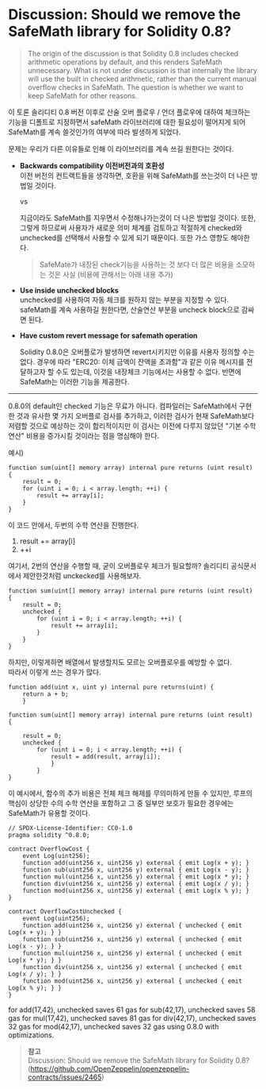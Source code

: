 # Discussion: Should we remove the SafeMath library for Solidity 0.8?


> The origin of the discussion is that Solidity 0.8 includes checked arithmetic operations by default, and this renders SafeMath unnecessary. What is not under discussion is that internally the library will use the built in checked arithmetic, rather than the current manual overflow checks in SafeMath. The question is whether we want to keep SafeMath for other reasons.

이 토론 솔리디티 0.8 버전 이후로 산술 오버 플로우 / 언더 플로우에 대하여 체크하는 기능을 디폴트로 지정하면서 safeMath 라이브러리에 대한 필요성이 떨어지게 되어 SafeMath를 계속 쓸것인가의 여부에 따라 발생하게 되었다.

문제는 우리가 다른 이유들로 인해 이 라이브러리를 계속 쓰길 원한다는 것이다.

- **Backwards compatibility 이전버전과의 호환성**   
이전 버전의 컨트랙트들을 생각하면, 호환을 위해 SafeMath를 쓰는것이 더 나은 방법일 것이다. 

    vs

    지금이라도 SafeMath를 지우면서 수정해나가는것이 더 나은 방법일 것이다. 또한, 그렇게 하므로써 사용자가 새로운 의미 체계를 검토하고 적절하게 checked와 unchecked를 선택해서 사용할 수 있게 되기 때문이다. 또한 가스 영향도 해야한다.


    >SafeMate가 내장된 check기능을 사용하는 것 보다 더 많은 비용을 소모하는 것은 사실 (비용에 관해서는 아래 내용 추가)


- **Use inside unchecked blocks**   
unchecked를 사용하여 자동 체크를 원하지 않는 부분을 지정할 수 있다.
safeMath를 계속 사용하길 원한다면, 산술연산 부분을 uncheck block으로 감싸면 된다.

- **Have custom revert message for safemath operation**   

    Solidity 0.8.0은 오버플로가 발생하면 revert시키지만 이유를 사용자 정의할 수는 없다. 경우에 따라 "ERC20: 이체 금액이 잔액을 초과함"과 같은 이유 메시지를 전달하고자 할 수도 있는데, 이것을 내장체크 기능에서는 사용할 수 없다. 반면에 SafeMath는 이러한 기능을 제공한다.

<hr>


0.8.0의 default인 checked 기능은 무료가 아니다.
컴파일러는 SafeMath에서 구현한 것과 유사한 몇 가지 오버플로 검사를 추가하고, 이러한 검사가 현재 SafeMath보다 저렴할 것으로 예상하는 것이 합리적이지만 이 검사는 이전에 다루지 않았던 "기본 수학 연산" 비용을 증가시킬 것이라는 점을 명심해야 한다.

예시)

```solidity
function sum(uint[] memory array) internal pure returns (uint result) {
    result = 0;
    for (uint i = 0; i < array.length; ++i) { 
        result += array[i]; 
    }
}
```
이 코드 안에서, 두번의 수학 연산을 진행한다.
1. result += array[i]
2. ++i   

여기서, 2번의 연산을 수행할 때, 굳이 오버플로우 체크가 필요할까?
솔리디티 공식문서에서 제안한것처럼 unckecked를 사용해보자.

```solidity
function sum(uint[] memory array) internal pure returns (uint result) {
    result = 0;
    unchecked { 
        for (uint i = 0; i < array.length; ++i) { 
            result += array[i]; 
        } 
    }
}
```
하지만, 이렇게하면 배열에서 발생할지도 모르는 오버플로우를 예방할 수 없다.   
따라서 이렇게 쓰는 경우가 많다.
```solidity
function add(uint x, uint y) internal pure returns(uint) { 
    return a + b; 
    }

function sum(uint[] memory array) internal pure returns (uint result) {

    result = 0;
    unchecked { 
        for (uint i = 0; i < array.length; ++i) { 
            result = add(result, array[i]); 
            } 
        }
} 

```
이 예시에서, 함수의 추가 비용은 전체 체크 해제를 무의미하게 만들 수 있지만, 루프의 핵심이 상당한 수의 수학 연산을 포함하고 그 중 일부만 보호가 필요한 경우에는 SafeMath가 유용할 것이다.

```solidity
// SPDX-License-Identifier: CC0-1.0
pragma solidity ^0.8.0;

contract OverflowCost {
    event Log(uint256);
    function add(uint256 x, uint256 y) external { emit Log(x + y); }
    function sub(uint256 x, uint256 y) external { emit Log(x - y); }
    function mul(uint256 x, uint256 y) external { emit Log(x * y); }
    function div(uint256 x, uint256 y) external { emit Log(x / y); }
    function mod(uint256 x, uint256 y) external { emit Log(x % y); }
}

contract OverflowCostUnchecked {
    event Log(uint256);
    function add(uint256 x, uint256 y) external { unchecked { emit Log(x + y); } }
    function sub(uint256 x, uint256 y) external { unchecked { emit Log(x - y); } }
    function mul(uint256 x, uint256 y) external { unchecked { emit Log(x * y); } }
    function div(uint256 x, uint256 y) external { unchecked { emit Log(x / y); } }
    function mod(uint256 x, uint256 y) external { unchecked { emit Log(x % y); } }
}
```
for add(17,42), unchecked saves 61 gas
for sub(42,17), unchecked saves 58 gas
for mul(17,42), unchecked saves 81 gas
for div(42,17), unchecked saves 32 gas
for mod(42,17), unchecked saves 32 gas
using 0.8.0 with optimizations.

> **참고**   
Discussion: Should we remove the SafeMath library for Solidity 0.8?   
(https://github.com/OpenZeppelin/openzeppelin-contracts/issues/2465)







